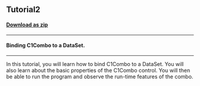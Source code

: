 ## Tutorial2
#### [Download as zip](https://grapecity.github.io/DownGit/#/home?url=https://github.com/GrapeCity/ComponentOne-WinForms-Samples/tree/master/NetFramework\List\VB\Tutorials\Tutorial2)
____
#### Binding C1Combo to a DataSet.
____
In this tutorial, you will learn how to bind C1Combo to a DataSet. You will also learn about the basic properties of the C1Combo control. You will then be able to run the program and observe the run-time features of the combo. 







